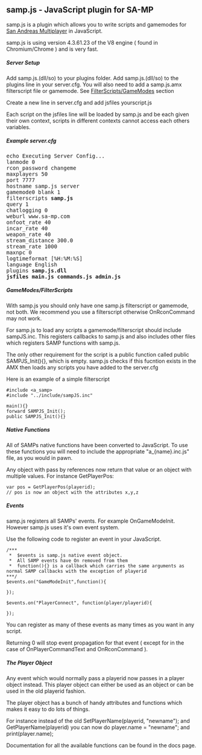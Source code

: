 ## samp.js - JavaScript plugin for SA-MP

samp.js is a plugin which allows you to write scripts and gamemodes for [San Andreas Multiplayer](http://sa-mp.com/) in JavaScript.

samp.js is using version 4.3.61.23 of the V8 engine ( found in Chromium/Chrome ) and is very fast.

##### Server Setup

Add samp.js.(dll/so) to your plugins folder. Add samp.js.(dll/so) to the plugins line in your server.cfg. You will also need to add a samp.js.amx filterscript file or gamemode. See [FilterScripts/GameModes](#gamemodesfilterscripts) section

Create a new line in server.cfg and add jsfiles yourscript.js

Each script on the jsfiles line will be loaded by samp.js and be each given their own context, scripts in different contexts cannot access each others variables. 

##### Example server.cfg
<pre>
echo Executing Server Config...
lanmode 0
rcon_password changeme
maxplayers 50
port 7777
hostname samp.js server
gamemode0 blank 1
filterscripts <b>samp.js</b>
query 1
chatlogging 0
weburl www.sa-mp.com
onfoot_rate 40
incar_rate 40
weapon_rate 40
stream_distance 300.0
stream_rate 1000
maxnpc 0
logtimeformat [%H:%M:%S]
language English
plugins <b>samp.js.dll</b>
<b>jsfiles main.js commands.js admin.js</b>
</pre>

##### <a name="gamemodesfilterscripts"></a>GameModes/FilterScripts

With samp.js you should only have one samp.js filterscript or gamemode, not both. We recommend you use a filterscript otherwise OnRconCommand may not work. 

For samp.js to load any scripts a gamemode/filterscript should include sampJS.inc. This registers callbacks to samp.js and also includes other files which registers SAMP functions with samp.js.

The only other requirement for the script is a public function called public SAMPJS_Init(){}, which is empty. samp.js checks if this fucntion exists in the AMX then loads any scripts you have added to the server.cfg

Here is an example of a simple filterscript

```
#include <a_samp>
#include "../include/sampJS.inc"

main(){}
forward SAMPJS_Init();
public SAMPJS_Init(){}
```

##### Native Functions

All of SAMPs native functions have been converted to JavaScript. To use these functions you will need to include the appropriate "a_{name}.inc.js" file, as you would in pawn.

Any object with pass by references now return that value or an object with multiple values. For instance GetPlayerPos:

```
var pos = GetPlayerPos(playerid);
// pos is now an object with the attributes x,y,z
```

##### Events

samp.js registers all SAMPs' events. For example OnGameModeInit. However samp.js uses it's own event system.

Use the following code to register an event in your JavaScript.

```
/***
 *	$events is samp.js native event object. 
 *	All SAMP events have On removed from them
 *	function(){} is a callback which carries the same arguments as normal SAMP callbacks with the exception of playerid
***/
$events.on("GameModeInit",function(){

});

$events.on("PlayerConnect", function(player/playerid){
	
});
```

You can register as many of these events as many times as you want in any script.

Returning 0 will stop event propagation for that event ( except for in the case of OnPlayerCommandText and OnRconCommand ).


##### The Player Object

Any event which would normally pass a playerid now passes in a player object instead. This player object can either be used as an object or can be used in the old playerid fashion.

The player object has a bunch of handy attributes and functions which makes it easy to do lots of things.

For instance instead of the old SetPlayerName(playerid, "newname"); and GetPlayerName(playerid) you can now do player.name = "newname"; and print(player.name);

Documentation for all the available functions can be found in the docs page.








